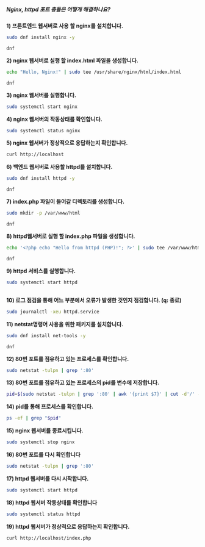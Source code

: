 ##### Nginx, httpd 포트 충돌은 어떻게 해결하나요? #####

**1) 프론트엔드 웹서버로 사용 할 nginx를 설치합니다.**
```bash
sudo dnf install nginx -y
```
```tech
dnf
```

**2) nginx 웹서버로 실행 할 index.html 파일을 생성합니다.**
```bash
echo "Hello, Nginx!" | sudo tee /usr/share/nginx/html/index.html
```
```tech
dnf
```

**3) nginx 웹서버를 실행합니다.**
```bash
sudo systemctl start nginx
```

**4) nginx 웹서버의 작동상태를 확인합니다.**
```bash
sudo systemctl status nginx
```

**5) nginx 웹서버가 정상적으로 응답하는지 확인합니다.**
```bash
curl http://localhost
```

**6) 백엔드 웹서버로 사용할 httpd를 설치합니다.**
```bash
sudo dnf install httpd -y
```
```tech
dnf
```

**7) index.php 파일이 들어갈 디렉토리를 생성합니다.**
```bash
sudo mkdir -p /var/www/html
```
```tech
dnf
```

**8) httpd웹서버로 실행 할 index.php 파일을 생성합니다.**
```bash
echo '<?php echo "Hello from httpd (PHP)!"; ?>' | sudo tee /var/www/html/index.php
```
```tech
dnf
```
**9) httpd 서비스를 실행합니다.**
```bash
sudo systemctl start httpd
```
```fail-pass
```

**10) 로그 점검을 통해 어느 부분에서 오류가 발생한 것인지 점검합니다. (q: 종료)**
```bash
sudo journalctl -xeu httpd.service
```

**11) netstat명령어 사용을 위한 패키지를 설치합니다.**
```bash
sudo dnf install net-tools -y
```
```tech
dnf
```

**12) 80번 포트를 점유하고 있는 프로세스를 확인합니다.**
```bash
sudo netstat -tulpn | grep ':80'
```

**13) 80번 포트를 점유하고 있는 프로세스의 pid를 변수에 저장합니다.**
```bash
pid=$(sudo netstat -tulpn | grep ':80' | awk '{print $7}' | cut -d'/' -f1)
```

**14) pid를 통해 프로세스를 확인합니다.**
```bash
ps -ef | grep "$pid"
```

**15) nginx 웹서버를 종료시킵니다.**
```bash
sudo systemctl stop nginx
```

**16) 80번 포트를 다시 확인합니다**
```bash
sudo netstat -tulpn | grep ':80'
```

**17) httpd 웹서버를 다시 시작합니다.**
```bash
sudo systemctl start httpd
```

**18) httpd 웹서버 작동상태를 확인합니다**
```bash
sudo systemctl status httpd
```

**19) httpd 웹서버가 정상적으로 응답하는지 확인합니다.**
```bash
curl http://localhost/index.php
```

